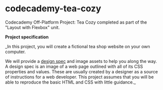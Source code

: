 # codecademy-tea-cozy
Codecademy Off-Platform Project: Tea Cozy completed as part of the "Layout with Flexbox" unit. 

**Project specification**

_In this project, you will create a fictional tea shop website on your own computer.

We will provide a [design spec](https://content.codecademy.com/courses/freelance-1/unit-4/img-tea-cozy-redline.jpg?_gl=1*onjerh*_ga*MDE0Njc4OTczOC4xNzAxMTk5NjAw*_ga_3LRZM6TM9L*MTcxMDAxODMwOS45Ny4xLjE3MTAwMTg0MTYuMC4wLjA.) and image assets to help you along the way. A design spec is an image of a web page outlined with all of its CSS properties and values. These are usually created by a designer as a source of instructions for a web developer. This project assumes that you will be able to reproduce the basic HTML and CSS with little guidance._
